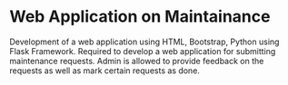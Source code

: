 # Web Application on Maintainance
Development of a web application using HTML, Bootstrap, Python using Flask Framework. 
Required to develop a web application for submitting maintenance requests. 
Admin is allowed to provide feedback on the requests as well as mark certain requests as done.
